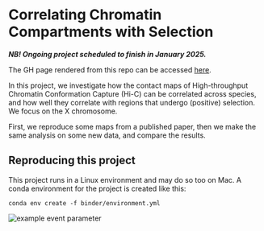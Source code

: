 # Correlating Chromatin Compartments with Selection

***NB! Ongoing project scheduled to finish in January 2025.***

The GH page rendered from this repo can be accessed [here](https://munch-group.org/hic-spermatogenesis/).

In this project, we investigate how the contact maps of High-throughput Chromatin Conformation Capture (Hi-C) can be correlated across species, and how well they correlate with regions that undergo (positive) selection. We focus on the X chromosome. 

First, we reproduce some maps from a published paper, then we make the same analysis on some new data, and compare the results. 

## Reproducing this project

This project runs in a Linux environment and may do so too on Mac. A conda environment for the project is created like this:

    conda env create -f binder/environment.yml

![example event parameter](https://github.com/munch-group/hic-spermatogenesis/actions/workflows/quarto-publish.yml/badge.svg?event=push)
